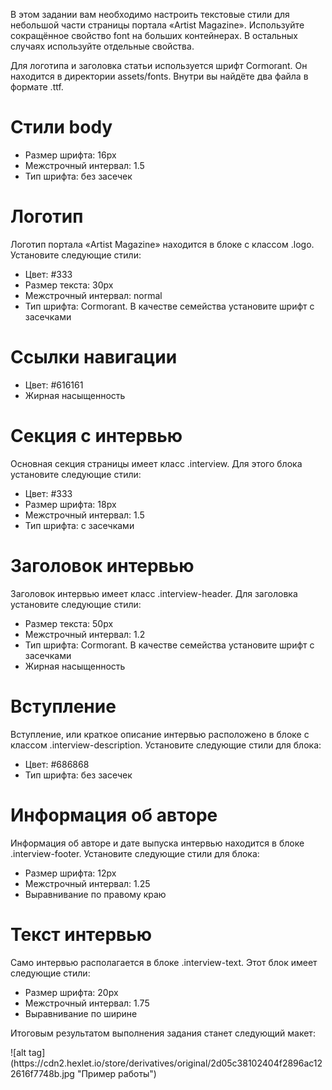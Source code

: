 <p>В этом задании вам необходимо настроить текстовые стили для небольшой части страницы портала «Artist Magazine». Используйте сокращённое свойство font на больших контейнерах. В остальных случаях используйте отдельные свойства.</p>
<p>Для логотипа и заголовка статьи используется шрифт Cormorant. Он находится в директории assets/fonts. Внутри вы найдёте два файла в формате .ttf.</p>
<h1>Стили body</h1>
<ul>
  <li>Размер шрифта: 16px</li>
  <li>Межстрочный интервал: 1.5</li>
  <li>Тип шрифта: без засечек</li>
</ul>
<h1>Логотип</h1>
<p>Логотип портала «Artist Magazine» находится в блоке с классом .logo. Установите следующие стили:</p>
<ul>
  <li>Цвет: #333</li>
  <li>Размер текста: 30px</li>
  <li>Межстрочный интервал: normal</li>
  <li>Тип шрифта: Cormorant. В качестве семейства установите шрифт с засечками</li>
</ul>
<h1>Ссылки навигации</h1>
<ul>
  <li>Цвет: #616161</li>
  <li>Жирная насыщенность</li>
</ul>
<h1>Секция с интервью</h1>
<p>Основная секция страницы имеет класс .interview. Для этого блока установите следующие стили:</p>
<ul>
  <li>Цвет: #333
  <li>Размер шрифта: 18px</li>
  <li>Межстрочный интервал: 1.5</li>
  <li>Тип шрифта: с засечками</li>
</ul>
<h1>Заголовок интервью</h1>
<p>Заголовок интервью имеет класс .interview-header. Для заголовка установите следующие стили:</p>
<ul>
  <li>Размер текста: 50px</li>
  <li>Межстрочный интервал: 1.2</li>
  <li>Тип шрифта: Cormorant. В качестве семейства установите шрифт с засечками</li>
  <li>Жирная насыщенность</li>
</ul>
<h1>Вступление</h1>
<p>Вступление, или краткое описание интервью расположено в блоке с классом .interview-description. Установите следующие стили для блока:</p>
<ul>
  <li>Цвет: #686868</li>
  <li>Тип шрифта: без засечек</li>
</ul>
<h1>Информация об авторе</h1>
<p>Информация об авторе и дате выпуска интервью находится в блоке .interview-footer. Установите следующие стили для блока:</p>
<ul>
  <li>Размер шрифта: 12px</li>
  <li>Межстрочный интервал: 1.25</li>
  <li>Выравнивание по правому краю</li>
</ul>
<h1>Текст интервью</h1>
<p>Само интервью располагается в блоке .interview-text. Этот блок имеет следующие стили:</p>
<ul>
  <li>Размер шрифта: 20px</li>
  <li>Межстрочный интервал: 1.75</li>
  <li>Выравнивание по ширине</li>
</ul>
<p>Итоговым результатом выполнения задания станет следующий макет:</p>
![alt tag](https://cdn2.hexlet.io/store/derivatives/original/2d05c38102404f2896ac122616f7748b.jpg "Пример работы")
